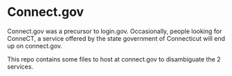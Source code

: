 # Connect.gov

Connect.gov was a precursor to login.gov. Occasionally, people looking for ConneCT, a service offered by the state government of Connecticut will end up on connect.gov.

This repo contains some files to host at connect.gov to disambiguate the 2 services.

